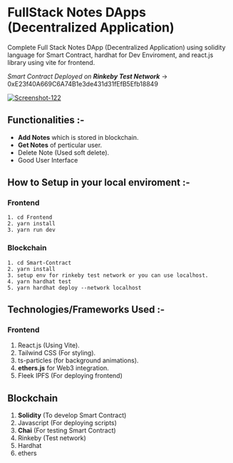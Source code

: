 # FullStack Notes DApps (Decentralized Application)
Complete Full Stack Notes DApp (Decentralized Application) using solidity language for Smart Contract, hardhat for Dev Enviroment, and react.js library using vite for frontend.

_Smart Contract Deployed on **Rinkeby Test Network**_ -> 0xE23f40A669C6A74B1e3de431d31fEfB5Efb18849


<a href="https://ibb.co/ZKhw4zh"><img src="https://i.ibb.co/Qn6qSv6/Screenshot-122.png" alt="Screenshot-122" border="0"></a>


## Functionalities :-
 - **Add Notes** which is stored in blockchain.
 - **Get Notes** of perticular user.
 - Delete Note (Used soft delete).
 - Good User Interface




## How to Setup in your local enviroment :-

### Frontend 
    1. cd Frontend
    2. yarn install
    3. yarn run dev


### Blockchain
    1. cd Smart-Contract
    2. yarn install
    3. setup env for rinkeby test network or you can use localhost.
    4. yarn hardhat test
    5. yarn hardhat deploy --network localhost
    
    
    
## Technologies/Frameworks Used :-

### Frontend
1. React.js (Using Vite).
2. Tailwind CSS (For styling).
3. ts-particles (for background animations).
4. **ethers.js** for Web3 integration.
5. Fleek IPFS (For deploying frontend)

## Blockchain
1. **Solidity** (To develop Smart Contract)
2. Javascript (For deploying scripts)
3. **Chai** (For testing Smart Contract)
4. Rinkeby (Test network)
5. Hardhat
6. ethers
